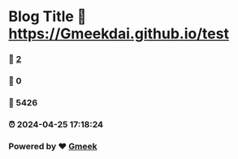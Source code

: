 # Blog Title :link: https://Gmeekdai.github.io/test 
### :page_facing_up: [2](https://Gmeekdai.github.io/test/tag.html) 
### :speech_balloon: 0 
### :hibiscus: 5426 
### :alarm_clock: 2024-04-25 17:18:24 
### Powered by :heart: [Gmeek](https://github.com/Meekdai/Gmeek)
